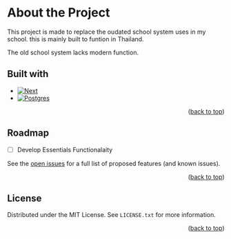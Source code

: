 
# About the Project
This project is made to replace the oudated school system uses in my school. this is mainly built to funtion in Thailand.

The old school system lacks modern function.

## Built with
* [![Next][Next.js]][Next-url]
* [![Postgres][Postgres]][Postgres-url]

<p align="right">(<a href="#readme-top">back to top</a>)</p>

## Roadmap

- [ ] Develop Essentials Functionalaity

See the [open issues](https://github.com/ThisIsTrin/SchoolKernel/issues) for a full list of proposed features (and known issues).

<p align="right">(<a href="#readme-top">back to top</a>)</p>

## License

Distributed under the MIT License. See `LICENSE.txt` for more information.

<p align="right">(<a href="#readme-top">back to top</a>)</p>

[Next.js]: https://img.shields.io/badge/next.js-000000?style=for-the-badge&logo=nextdotjs&logoColor=white
[Next-url]: https://nextjs.org/
[Postgres]: https://img.shields.io/badge/PostgreSQL-316192?style=for-the-badge&logo=postgresql&logoColor=white
[Postgres-url]: https://www.postgresql.org/
